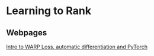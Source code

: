 # Learning to Rank

## Webpages
[Intro to WARP Loss, automatic differentiation and PyTorch](https://medium.com/@gabrieltseng/intro-to-warp-loss-automatic-differentiation-and-pytorch-b6aa5083187a/)
